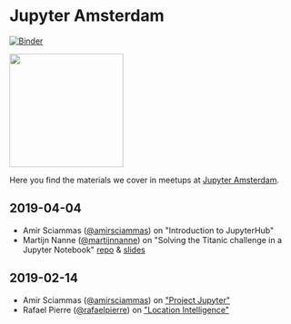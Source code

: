 # Jupyter Amsterdam

[![Binder](https://mybinder.org/badge_logo.svg)](https://mybinder.org/v2/gh/jupyter-amsterdam-meetup/meetups/master)

<img src="https://raw.githubusercontent.com/jupyter-amsterdam-meetup/meetups/master/static/meetup_small.png" width="200" >

Here you find the materials we cover in meetups at [Jupyter Amsterdam](https://www.meetup.com/Jupyter-Amsterdam/).

## 2019-04-04

- Amir Sciammas ([@amirsciammas](https://github.com/amirsciammas)) on "Introduction to JupyterHub"
- Martijn Nanne ([@martijnnanne](https://github.com/martijnnanne)) on "Solving the Titanic challenge in a Jupyter Notebook" [repo](https://github.com/jupyter-amsterdam-meetup/meetups/tree/master/2019-04-04/workshop-jupyter-meetup) & [slides](https://github.com/jupyter-amsterdam-meetup/meetups/blob/master/2019-04-04/workshop-jupyter-meetup/Jupyter%20meetup%202019-4-3.pptx?raw=true)

## 2019-02-14

- Amir Sciammas ([@amirsciammas](https://github.com/amirsciammas)) on ["Project Jupyter"](https://github.com/amirsciammas/JupyterAmsterdamMeetup)
- Rafael Pierre ([@rafaelpierre](https://github.com/rafaelpierre)) on ["Location Intelligence"](https://github.com/rafaelpierre/JupyterAMS)
